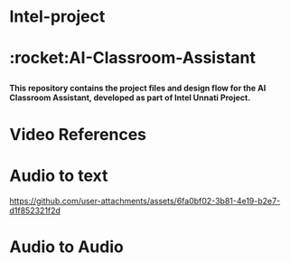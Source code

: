 # Intel-project

<h1>:rocket:AI-Classroom-Assistant<p>
  
#### This repository contains the project files and design flow for the AI Classroom Assistant, developed as part of Intel Unnati Project.



<h1>Video References<p>
  
# Audio to text


https://github.com/user-attachments/assets/6fa0bf02-3b81-4e19-b2e7-d1f852321f2d



# Audio to Audio

